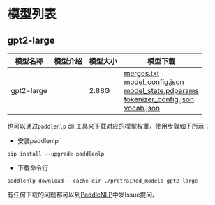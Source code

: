 #  模型列表

## gpt2-large

| 模型名称 | 模型介绍 | 模型大小  | 模型下载 |
| --- | --- | --- | --- |
|gpt2-large|  | 2.88G | [merges.txt](https://bj.bcebos.com/paddlenlp/models/community/gpt2-large/merges.txt)<br>[model_config.json](https://bj.bcebos.com/paddlenlp/models/community/gpt2-large/model_config.json)<br>[model_state.pdparams](https://bj.bcebos.com/paddlenlp/models/community/gpt2-large/model_state.pdparams)<br>[tokenizer_config.json](https://bj.bcebos.com/paddlenlp/models/community/gpt2-large/tokenizer_config.json)<br>[vocab.json](https://bj.bcebos.com/paddlenlp/models/community/gpt2-large/vocab.json) |

也可以通过`paddlenlp` cli 工具来下载对应的模型权重，使用步骤如下所示：

* 安装paddlenlp

```shell
pip install --upgrade paddlenlp
```

* 下载命令行

```shell
paddlenlp download --cache-dir ./pretrained_models gpt2-large
```

有任何下载的问题都可以到[PaddleNLP](https://github.com/PaddlePaddle/PaddleNLP)中发Issue提问。